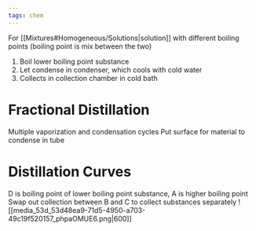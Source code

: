 ```yaml
---
tags: chem
---
```

For [[Mixtures#Homogeneous/Solutions|solution]] with different boiling points (boiling point is mix between the two)
1. Boil lower boiling point substance
2. Let condense in condenser, which cools with cold water
3. Collects in collection chamber in cold bath
# Fractional Distillation
Multiple vaporization and condensation cycles
Put surface for material to condense in tube 
# Distillation Curves
D is boiling point of lower boiling point substance, A is higher boiling point
Swap out collection between B and C to collect substances separately
![[media_53d_53d48ea9-71d5-4950-a703-49c19f520157_phpaOMUE6.png|600]]